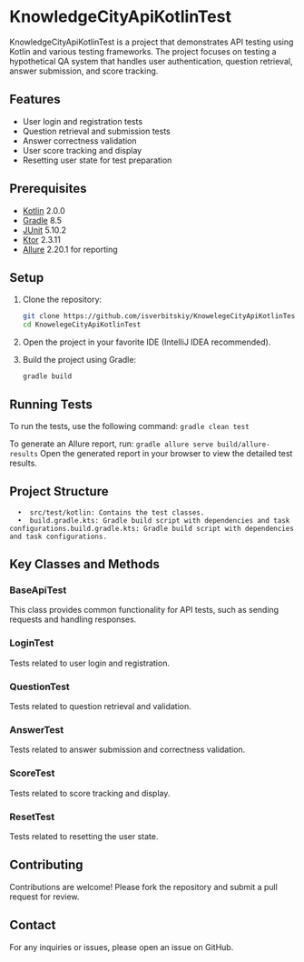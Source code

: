 # KnowledgeCityApiKotlinTest

KnowledgeCityApiKotlinTest is a project that demonstrates API testing using Kotlin and various testing frameworks. The
project focuses on testing a hypothetical QA system that handles user authentication, question retrieval, answer
submission, and score tracking.

## Features

- User login and registration tests
- Question retrieval and submission tests
- Answer correctness validation
- User score tracking and display
- Resetting user state for test preparation

## Prerequisites

- [Kotlin](https://kotlinlang.org/) 2.0.0
- [Gradle](https://gradle.org/) 8.5
- [JUnit](https://junit.org/junit5/) 5.10.2
- [Ktor](https://ktor.io/) 2.3.11
- [Allure](https://docs.qameta.io/allure/) 2.20.1 for reporting

## Setup

1. Clone the repository:

   ```bash
   git clone https://github.com/isverbitskiy/KnowelegeCityApiKotlinTest.git
   cd KnowelegeCityApiKotlinTest

2. Open the project in your favorite IDE (IntelliJ IDEA recommended).
3. Build the project using Gradle:

   ```gradle build```

## Running Tests

To run the tests, use the following command:
```gradle clean test```

To generate an Allure report, run:
```gradle allure serve build/allure-results```
Open the generated report in your browser to view the detailed test results.

## Project Structure

      •  src/test/kotlin: Contains the test classes.
      •  build.gradle.kts: Gradle build script with dependencies and task configurations.build.gradle.kts: Gradle build script with dependencies and task configurations.

## Key Classes and Methods

### BaseApiTest

This class provides common functionality for API tests, such as sending requests and handling responses.

### LoginTest

Tests related to user login and registration.

### QuestionTest

Tests related to question retrieval and validation.

### AnswerTest

Tests related to answer submission and correctness validation.

### ScoreTest

Tests related to score tracking and display.

### ResetTest

Tests related to resetting the user state.

## Contributing

Contributions are welcome! Please fork the repository and submit a pull request for review.

## Contact

For any inquiries or issues, please open an issue on GitHub.